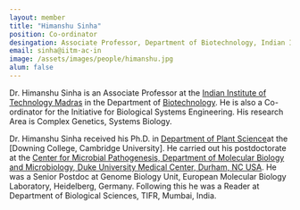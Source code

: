 ```yaml
---
layout: member
title: "Himanshu Sinha"
position: Co-ordinator
desingation: Associate Professor, Department of Biotechnology, Indian Institute of Technology Madras. 
email: sinha@iitm·ac·in
image: /assets/images/people/himanshu.jpg
alum: false
---
```

Dr. Himanshu Sinha is an Associate Professor at the [Indian Institute of Technology Madras] in the Department of [Biotechnology]. He is also a Co-ordinator for the Initiative for Biological Systems Engineering. His research Area is Complex Genetics, Systems Biology.

Dr. Himanshu Sinha received his Ph.D. in [Department of Plant Science]at the [Downing College, Cambridge University]. He carried out his postdoctorate at the [Center for Microbial Pathogenesis, Department of Molecular Biology and Microbiology, Duke University Medical Center, Durham, NC USA]. He was a Senior Postdoc at Genome Biology Unit, European Molecular Biology Laboratory, Heidelberg, Germany. Following this he was a Reader at Department of Biological Sciences, TIFR, Mumbai, India.

[Indian Institute of Technology Madras]: https://www.iitm.ac.in/
[Biotechnology]: https://biotech.iitm.ac.in/
[Department of Plant Science]: https://www.plantsci.cam.ac.uk/
[Center for Microbial Pathogenesis, Department of Molecular Biology and Microbiology, Duke University Medical Center, Durham, NC USA]: https://mgm.duke.edu/host-microbial-interactions/

 


